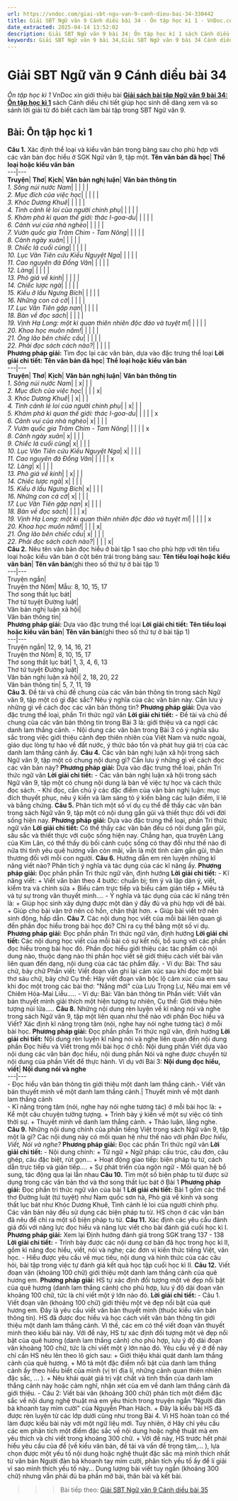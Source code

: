 ```yaml
---
url: https://vndoc.com/giai-sbt-ngu-van-9-canh-dieu-bai-34-330442
title: Giải SBT Ngữ văn 9 Cánh diều bài 34 - Ôn tập học kì 1 - VnDoc.com
date_extracted: 2025-04-14 13:52:02
description: Giải SBT Ngữ văn 9 bài 34: Ôn tập học kì 1 sách Cánh diều có đáp án chi tiết cho các bạn cùng tham khảo.
keywords: Giải SBT Ngữ văn 9 bài 34,Giải SBT Ngữ văn 9 bài 34 Cánh diều,Giải sách bài tập Ngữ văn CD lớp 9,Ngữ văn lớp 9 Cánh diều,giải bài tập ngữ văn lớp 9,bài Ôn tập học kì 17,giải SBT ngữ văn 9 CD trang 48
---
```


# Giải SBT Ngữ văn 9 Cánh diều bài 34
 _Ôn tập học kì 1_
VnDoc xin giới thiệu bài [**Giải sách bài tập Ngữ văn 9 bài 34: Ôn tập học kì 1**](<https://vndoc.com/giai-sbt-ngu-van-9-canh-dieu-bai-34-330442>) sách Cánh diều chi tiết giúp học sinh dễ dàng xem và so sánh lời giải từ đó biết cách làm bài tập trong SBT Ngữ văn 9.
## Bài: Ôn tập học kì 1
**Câu 1.** Xác định thể loại và kiểu văn bản trong bảng sau cho phù hợp với các văn bản đọc hiểu ở SGK Ngữ văn 9, tập một.
**Tên văn bản đã học**| **Thể loại hoặc kiểu văn bản**  
---|---  
**Truyện**| **Thơ**| **Kịch**| **Văn bản nghị luận**| **Văn bản thông tin**  
 _1\. Sông núi nước Nam_| | | | |   
 _2\. Mục đích của việc học_| | | | |   
 _3\. Khóc Dương Khuê_| | | | |   
 _4\. Tình cảnh lẻ loi của người chinh phụ_| | | | |   
 _5\. Khám phá kì quan thế giới: thác I-goa-du_| | | | |   
 _6\. Cảnh vui của nhà nghèo_| | | | |   
 _7\. Vườn quốc gia Tràm Chim - Tam Nông_| | | | |   
 _8\. Cảnh ngày xuân_| | | | |   
 _9\. Chiếc lá cuối cùng_| | | | |   
 _10\. Lục Vân Tiên cứu Kiều Nguyệt Nga_| | | | |   
 _11\. Cao nguyên đá Đồng Văn_| | | | |   
 _12\. Làng_| | | | |   
 _13\. Phò giá về kinh_| | | | |   
 _14\. Chiếc lược ngà_| | | | |   
 _15\. Kiều ở lầu Ngưng Bích_| | | | |   
 _16\. Những con cá cờ_| | | | |   
 _17\. Lục Vân Tiên gặp nạn_| | | | |   
 _18\. Bàn về đọc sách_| | | | |   
 _19\. Vịnh Hạ Long: một kì quan thiên nhiên độc đáo và tuyệt mĩ_| | | | |   
 _20\. Khoa học muôn năm\!_| | | | |   
_21\. Ông lão bên chiếc cầu_| | | | |   
 _22\. Phải đọc sách cách nào?_| | | | |   
**Phương pháp giải:**
Tìm đọc lại các văn bản, dựa vào đặc trưng thể loại
**Lời giải chi tiết:**
**Tên văn bản đã học**| **Thể loại hoặc kiểu văn bản**  
---|---  
**Truyện**| **Thơ**| **Kịch**| **Văn bản nghị luận**| **Văn bản thông tin**  
 _1\. Sông núi nước Nam_| |  x| | |   
 _2\. Mục đích của việc học_| | | |  x|   
 _3\. Khóc Dương Khuê_| |  x| | |   
 _4\. Tình cảnh lẻ loi của người chinh phụ_| |  x| | |   
 _5\. Khám phá kì quan thế giới: thác I-goa-du_| | | | |  x  
 _6\. Cảnh vui của nhà nghèo_|  x| | | |   
 _7\. Vườn quốc gia Tràm Chim - Tam Nông_| | | | |  x  
 _8\. Cảnh ngày xuân_|  x| | | |   
 _9\. Chiếc lá cuối cùng_|  x| | | |   
 _10\. Lục Vân Tiên cứu Kiều Nguyệt Nga_|  x| | | |   
 _11\. Cao nguyên đá Đồng Văn_| | | | |  x  
 _12\. Làng_|  x| | | |   
 _13\. Phò giá về kinh_| |  x| | |   
 _14\. Chiếc lược ngà_|  x| | | |   
 _15\. Kiều ở lầu Ngưng Bích_|  x| | | |   
 _16\. Những con cá cờ_|  x| | | |   
 _17\. Lục Vân Tiên gặp nạn_|  x| | | |   
 _18\. Bàn về đọc sách_| | | |  x|   
 _19\. Vịnh Hạ Long: một kì quan thiên nhiên độc đáo và tuyệt mĩ_| | | | |  x  
 _20\. Khoa học muôn năm\!_| | | |  x|   
 _21\. Ông lão bên chiếc cầu_|  x| | | |   
 _22\. Phải đọc sách cách nào?_| | | |  x|   
**Câu 2.** Nêu tên văn bản đọc hiểu ở bài tập 1 sao cho phù hợp với tên tiểu loại hoặc kiểu văn bản ở cột bên trái trong bảng sau:
**Tên tiểu loại hoặc kiểu văn bản**| **Tên văn bản**\(ghi theo số thứ tự ở bài tập 1\)  
---|---  
Truyện ngắn|   
Truyện thơ Nôm| Mẫu: 8, 10, 15, 17  
Thơ song thất lục bát|   
Thơ tứ tuyệt Đường luật|   
Văn bản nghị luận xã hội|   
Văn bản thông tin|   
**Phương pháp giải:**
Dựa vào đặc trưng thể loại
**Lời giải chi tiết:**
**Tên tiểu loại hoặc kiểu văn bản**| **Tên văn bản**\(ghi theo số thứ tự ở bài tập 1\)  
---|---  
Truyện ngắn| 12, 9, 14, 16, 21  
Truyện thơ Nôm| 8, 10, 15, 17  
Thơ song thất lục bát| 1, 3, 4, 6, 13  
Thơ tứ tuyệt Đường luật|   
Văn bản nghị luận xã hội| 2, 18, 20, 22  
Văn bản thông tin| 5, 7, 11, 19  
**Câu 3.** Đề tài và chủ đề chung của các văn bản thông tin trong sách Ngữ văn 9, tập một có gì đặc sắc? Nêu ý nghĩa của các văn bản này. Cần lưu ý những gì về cách đọc các văn bản thông tin?
**Phương pháp giải:**
Dựa vào đặc trưng thể loại, phần Tri thức ngữ văn
**Lời giải chi tiết:**
\- Đề tài và chủ đề chung của các văn bản thông tin trong Bài 3 là: giới thiệu và ca ngợi các danh lam thắng cảnh.
\- Nội dung các văn bản trong Bài 3 có ý nghĩa sâu sắc trong việc giới thiệu cảnh đẹp thiên nhiên của Việt Nam và nước ngoài, giáo dục lòng tự hào về đất nước, ý thức bảo tồn và phát huy giá trị của các danh lam thắng cảnh ấy.
**Câu 4.** Các văn bản nghị luận xã hội trong sách Ngữ văn 9, tập một có chung nội dung gì? Cần lưu ý những gì về cách đọc các văn bản này?
**Phương pháp giải:**
Dựa vào đặc trưng thể loại, phần Tri thức ngữ văn
**Lời giải chi tiết:**
\- Các văn bản nghị luận xã hội trong sách Ngữ văn 9, tập một có chung nội dung là bàn về việc tự học và cách thức đọc sách.
\- Khi đọc, cần chú ý các đặc điểm của văn bản nghị luận: mục đích thuyết phục, nêu ý kiến và làm sáng tỏ ý kiến bằng các luận điểm, lí lẽ và bằng chứng.
**Câu 5.** Phân tích một số ví dụ cụ thể để thấy các văn bản trong sách Ngữ văn 9, tập một có nội dung gần gũi và thiết thực đối với đời sống hiện nay.
**Phương pháp giải:**
Dựa vào đặc trưng thể loại, phần Tri thức ngữ văn
**Lời giải chi tiết:**
Có thể thấy các văn bản đều có nội dung gần gũi, sâu sắc và thiết thực với cuộc sống hiện nay. Chẳng hạn, qua truyện Làng của Kim Lân, có thể thấy dù bối cảnh cuộc sống có thay đổi như thế nào đi nữa thì tình yêu quê hương vẫn còn mãi, vẫn là một tình cảm gần gũi, thân thương đối với mỗi con người.
**Câu 6.** Hướng dẫn em rèn luyện những kĩ năng viết nào? Phân tích ý nghĩa và tác dụng của các kĩ năng ấy.
**Phương pháp giải:**
Đọc phần phần Tri thức ngữ văn, định hướng
**Lời giải chi tiết:**
\- Kĩ năng viết:
\+ Viết văn bản theo 4 bước: chuẩn bị; tìm ý và lập dàn ý, viết, kiểm tra và chỉnh sửa
\+ Biểu cảm trực tiếp và biểu cảm gián tiếp
\+ Miêu tả và tự sự trong văn thuyết minh….
\- Ý nghĩa và tác dụng của các kĩ năng trên là:
\+ Giúp học sinh xây dựng được một dàn ý đầy đủ và phù hợp với đề bài.
\+ Giúp cho bài văn trở nên có hồn, chân thật hơn.
\+ Giúp bài viết trở nên sinh động, hấp dẫn.
**Câu 7.** Các nội dung học viết của mỗi bài liên quan gì đến phần đọc hiểu trong bài học đó? Chỉ ra cụ thể bằng một số ví dụ.
**Phương pháp giải:**
Đọc phần phần Tri thức ngữ văn, định hướng
**Lời giải chi tiết:**
Các nội dung học viết của mỗi bài có sự kết nối, bổ sung với các phần đọc hiểu trong bài học đó. Phần đọc hiểu giới thiệu các tác phẩm có nội dung nào, thuộc dạng nào thì phần học viết sẽ giới thiệu cách viết bài văn liên quan đến dạng, nội dung của các tác phẩm đấy.
\- Ví dụ:
Bài: Thơ sáu chữ, bảy chữ
Phần viết: Viết đoạn văn ghi lại cảm xúc sau khi đọc một bài thơ sáu chữ, bảy chữ
Cụ thể: Hãy viết đoạn văn bộc lộ cảm xúc của em sau khi đọc một trong các bài thơ: "Nắng mới" của Lưu Trọng Lư, Nếu mai em về Chiêm Hóa-Mai Liễu.....
\- Ví dụ:
Bài: Văn bản thông tin
Phần viết: Viết văn bản thuyết minh giải thích một hiện tượng tự nhiên,
Cụ thể: Giới thiệu hiện tượng núi lửa.....
**Câu 8.** Những nội dung rèn luyện về kĩ năng nói và nghe trong sách Ngữ văn 9, tập một liên quan như thế nào với phần Đọc hiểu và Viết? Xác định kĩ năng trọng tâm \(nói, nghe hay nói nghe tương tác\) ở mỗi bài học.
**Phương pháp giải:**
Đọc phần phần Tri thức ngữ văn, định hướng
**Lời giải chi tiết:**
Nội dung rèn luyện kĩ năng nói và nghe liên quan đến nội dung phần Đọc hiểu và Viết trong mỗi bài học ở chỗ: Nội dung phần Viết dựa vào nội dung các văn bản đọc hiểu, nội dung phần Nói và nghe được chuyển từ nội dung của phần Viết để thực hành.
Ví dụ với Bài 3:
**Nội dung đọc hiểu, viết**| **Nội dung nói và nghe**  
---|---  
\- Đọc hiểu văn bản thông tin giới thiệu một danh lam thắng cảnh.\- Viết văn bản thuyết minh về một danh lam thắng cảnh.| Thuyết minh về một danh lam thắng cảnh  
\- Kĩ năng trọng tâm \(nói, nghe hay nói nghe tương tác\) ở mỗi bài học là:
\+ Kể một câu chuyện tưởng tượng.
\+ Trình bày ý kiến về một sự việc có tính thời sự.
\+ Thuyết minh về danh lam thắng cảnh.
\+ Thảo luận, lắng nghe.
**Câu 9.** Những nội dung chính của phần tiếng Việt trong sách Ngữ văn 9, tập một là gì? Các nội dung này có mối quan hệ như thế nào với phần _Đọc hiểu, Viết, Nói và nghe?_
**Phương pháp giải:**
Đọc các phần Tri thức ngữ văn
**Lời giải chi tiết:**
\- Nội dung chính:
\+ Từ ngữ
\+ Ngữ pháp: cấu trúc, câu đơn, câu ghép, câu đặc biệt, rút gọn…
\+ Hoạt động giao tiếp: biện pháp tu từ, cách dẫn trực tiếp và gián tiếp….
\+ Sự phát triển của ngôn ngữ
\- Mối quan hệ bổ sung, tác động qua lại lẫn nhau
**Câu 10.** Tìm một số biện pháp tu từ được sử dụng trong các văn bản thơ và thơ song thất lục bát ở Bài 1
**Phương pháp giải:**
Đọc phần tri thức ngữ văn của bài 1
**Lời giải chi tiết:**
Bài 1 gồm các thể thơ Đường luật \(tứ tuyệt\) như Nam quốc sơn hà, Phò giá về kinh và song thất lục bát như Khóc Dương Khuê, Tình cảnh lẻ loi của người chinh phụ. Các văn bản này đều sử dụng các biện pháp tu từ. HS chọn ở các văn bản đã nêu để chỉ ra một số biện pháp tu từ.
**Câu 11.** Xác định các yêu cầu đánh giá đối với năng lực đọc hiểu và năng lực viết cho bài đánh giá cuối học kì I.
**Phương pháp giải:**
Xem lại Định hướng đánh giá trong SGK trang 137 - 138
**Lời giải chi tiết:**
\- Trình bày được các nội dung cơ bản đã học trong học kì II, gồm kĩ năng đọc hiểu, viết, nói và nghe; các đơn vị kiến thức tiếng Việt, văn học.
\- Hiểu được yêu cầu về mục tiêu, nội dung và hình thức của các câu hỏi, bài tập trong việc tự đánh giá kết quả học tập cuối học kì II.
**Câu 12.** Viết đoạn văn \(khoảng 100 chữ\) giới thiệu một danh lam thắng cảnh của quê hương em.
**Phương pháp giải:**
HS tự xác định đối tượng một vẻ đẹp nổi bật của quê hương \(danh lam thắng cảnh\) cho phù hợp, lưu ý độ dài đoạn văn khoảng 100 chữ, tức là chỉ viết một ý lớn nào đó.
**Lời giải chi tiết:**
\- Câu 1. Viết đoạn văn \(khoảng 100 chữ\) giới thiệu một vẻ đẹp nổi bật của quê hương em. Đây là yêu cầu viết văn bản thuyết minh \(thuộc kiểu văn bản thông tin\). HS đã được đọc hiểu và học cách viết văn bản thông tin giới thiệu một danh lam thắng cảnh. Vì thế, các em có thể viết đoạn văn thuyết minh theo kiểu bài này. Với đề này, HS tự xác định đối tượng một vẻ đẹp nổi bật của quê hương \(danh lam thắng cảnh\) cho phù hợp, lưu ý độ dài đoạn văn khoảng 100 chữ, tức là chỉ viết một ý lớn nào đó. Yêu cầu về ý ở đề này chỉ cần HS nêu lên theo lô gích sau:
\+ Giới thiệu khái quát danh lam thắng cảnh của quê hương.
\+ Mô tả một đặc điểm nổi bật của danh lam thắng cảnh ấy theo hiểu biết của mình \(vị trí địa lí, những cảnh quan thiên nhiên đặc sắc, ... \).
\+ Nêu khái quát giá trị vật chất và tinh thần của danh lam thắng cảnh này hoặc cảm nghĩ, nhận xét của em về danh lam thắng cảnh đã giới thiệu.
\- Câu 2: Viết bài văn \(khoảng 300 chữ\) phân tích một điểm đặc sắc về nội dung nghệ thuật mà em yêu thích trong truyện ngắn “Người đàn bà khoanh tay mỉm cười" của Nguyễn Phan Hách.
\+ Đây là kiểu bài HS đã được rèn luyện từ các lớp dưới cũng như trong Bài 4. Vì HS hoàn toàn có thể làm được kiểu bài này với một ngữ liệu mới. Tuy nhiên, ở Hây chỉ yêu cầu các em phân tích một điểm đặc sắc về nội dung hoặc nghệ thuật mà em yêu thích và chi viết trong khoảng 300 chữ.
\+ Với đề này, HS trước hết phải hiểu yêu cầu của để \(về kiểu văn bản, đề tài và vấn đề trọng tâm,... \), lựa chọn được một yếu tố nội dung hoặc nghệ thuật đặc sắc mà mình thích nhất từ văn bản Người đàn bà khoanh tay mỉm cười, phân tích yếu tố ấy để lí giải vì sao mình thích yếu tố này... Dung lượng bài viết tuy ngắn \(khoảng 300 chữ\) nhưng vẫn phải đủ ba phần mở bài, thân bài và kết bài.
>>> Bài tiếp theo: [Giải SBT Ngữ văn 9 Cánh diều bài 35](<https://vndoc.com/giai-sbt-ngu-van-9-canh-dieu-bai-35-330443>)
